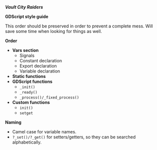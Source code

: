 ***Vault City Raiders***

**GDScript style guide**

This order should be preserved in order to prevent a complete mess. Will save some time when looking for things as well.

**Order**
* **Vars section**
	* Signals
	* Constant declaration
	* Export declaration
	* Variable declaration
* **Static functions**
* **GDScript functions**
	* `_init()`
	* `_ready()`
	* `_process()/_fixed_process()`
* **Custom functions**
	* `init()`
	* `setget`

**Naming**

* Camel case for variable names.
* `?_set()/?_get()` for setters/getters, so they can be searched alphabetically.
